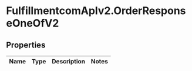# FulfillmentcomApIv2.OrderResponseOneOfV2

## Properties
Name | Type | Description | Notes
------------ | ------------- | ------------- | -------------
